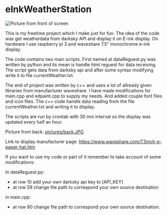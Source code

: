 # eInkWeatherStation
![Picture from front of screen](pictures/front.JPG)

This is my freetime project which I make just for fun. 
The idea of the code was get weatherdata from darksky API and display it on E-ink display.
On hardware I use raspberry pi 3 and waveshare 7.5" monochrome e-ink display.

The code contains two main scripts. First named at dataReguest.py was written by python and its mean is 
handle html reguest for data receiving. The script gets data from darksky api and after some syntax modifying write it to file currentWeather.txt.

The end of project was written by c++ and uses a lot of allready given libraries from manufacturer waveshare. I have made modifications for main.cpp and edpaint.cpp to supply my needs. And added couple font files and icon files. The c++ code handle data reading from the file currentWeather.txt and writing it to display.

The scripts are run by crontab with 30 min interval so the display was updated every half an hour.

Picture from back: [pictures/back.JPG](https://github.com/Pyykkonj/eInkWeatherStation/blob/master/pictures/back.JPG)

Link to display manufacturer page: https://www.waveshare.com/7.5inch-e-paper-hat.htm

If you want to use my code or part of it remember to take account of some modifications:

In dataReguest.py: 
- at row 10 add your own darksky api key to [API_KEY]
- at row 59 change file path to correspond your own source destination

in main.cpp:
- at row 80 change file path to correspond your own source destination.
